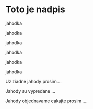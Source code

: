 # Toto je nadpis

jahodka

jahodka

jahodka

jahodka

jahodka

jahodka

Uz ziadne jahody prosim....

Jahody su vypredane ...

Jahody objednavame cakajte prosim ....

